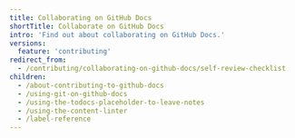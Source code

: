 ```yaml
---
title: Collaborating on GitHub Docs
shortTitle: Collaborate on GitHub Docs
intro: 'Find out about collaborating on GitHub Docs.'
versions:
  feature: 'contributing'
redirect_from:
  - /contributing/collaborating-on-github-docs/self-review-checklist
children:
  - /about-contributing-to-github-docs
  - /using-git-on-github-docs
  - /using-the-todocs-placeholder-to-leave-notes
  - /using-the-content-linter
  - /label-reference
---
```

